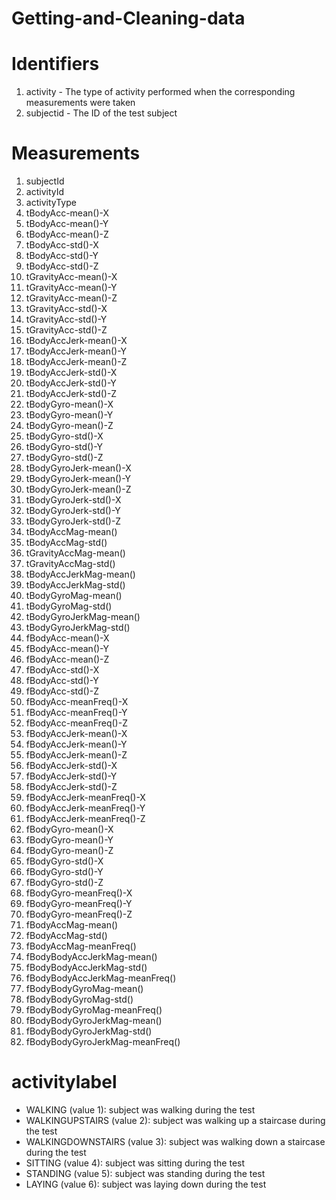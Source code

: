 # Getting-and-Cleaning-data
# Identifiers
1. activity - The type of activity performed when the corresponding measurements were taken
2. subjectid - The ID of the test subject

# Measurements
1.	subjectId
2.	activityId
3.	activityType
4.	tBodyAcc-mean()-X
5.	tBodyAcc-mean()-Y
6.	tBodyAcc-mean()-Z
7.	tBodyAcc-std()-X
8.	tBodyAcc-std()-Y
9.	tBodyAcc-std()-Z
10.	tGravityAcc-mean()-X
11.	tGravityAcc-mean()-Y
12.	tGravityAcc-mean()-Z
13.	tGravityAcc-std()-X
14.	tGravityAcc-std()-Y
15.	tGravityAcc-std()-Z
16.	tBodyAccJerk-mean()-X
17.	tBodyAccJerk-mean()-Y
18.	tBodyAccJerk-mean()-Z
19.	tBodyAccJerk-std()-X
20.	tBodyAccJerk-std()-Y
21.	tBodyAccJerk-std()-Z
22.	tBodyGyro-mean()-X
23.	tBodyGyro-mean()-Y
24.	tBodyGyro-mean()-Z
25.	tBodyGyro-std()-X
26.	tBodyGyro-std()-Y
27.	tBodyGyro-std()-Z
28.	tBodyGyroJerk-mean()-X
29.	tBodyGyroJerk-mean()-Y
30.	tBodyGyroJerk-mean()-Z
31.	tBodyGyroJerk-std()-X
32.	tBodyGyroJerk-std()-Y
33.	tBodyGyroJerk-std()-Z
34.	tBodyAccMag-mean()
35.	tBodyAccMag-std()
36.	tGravityAccMag-mean()
37.	tGravityAccMag-std()
38.	tBodyAccJerkMag-mean()
39.	tBodyAccJerkMag-std()
40.	tBodyGyroMag-mean()
41.	tBodyGyroMag-std()
42.	tBodyGyroJerkMag-mean()
43.	tBodyGyroJerkMag-std()
44.	fBodyAcc-mean()-X
45.	fBodyAcc-mean()-Y
46.	fBodyAcc-mean()-Z
47.	fBodyAcc-std()-X
48.	fBodyAcc-std()-Y
49.	fBodyAcc-std()-Z
50.	fBodyAcc-meanFreq()-X
51.	fBodyAcc-meanFreq()-Y
52.	fBodyAcc-meanFreq()-Z
53.	fBodyAccJerk-mean()-X
54.	fBodyAccJerk-mean()-Y
55.	fBodyAccJerk-mean()-Z
56.	fBodyAccJerk-std()-X
57.	fBodyAccJerk-std()-Y
58.	fBodyAccJerk-std()-Z
59.	fBodyAccJerk-meanFreq()-X
60.	fBodyAccJerk-meanFreq()-Y
61.	fBodyAccJerk-meanFreq()-Z
62.	fBodyGyro-mean()-X
63.	fBodyGyro-mean()-Y
64.	fBodyGyro-mean()-Z
65.	fBodyGyro-std()-X
66.	fBodyGyro-std()-Y
67.	fBodyGyro-std()-Z
68.	fBodyGyro-meanFreq()-X
69.	fBodyGyro-meanFreq()-Y
70.	fBodyGyro-meanFreq()-Z
71.	fBodyAccMag-mean()
72.	fBodyAccMag-std()
73.	fBodyAccMag-meanFreq()
74.	fBodyBodyAccJerkMag-mean()
75.	fBodyBodyAccJerkMag-std()
76.	fBodyBodyAccJerkMag-meanFreq()
77.	fBodyBodyGyroMag-mean()
78.	fBodyBodyGyroMag-std()
79.	fBodyBodyGyroMag-meanFreq()
80.	fBodyBodyGyroJerkMag-mean()
81.	fBodyBodyGyroJerkMag-std()
82.	fBodyBodyGyroJerkMag-meanFreq()


# activitylabel
* WALKING (value 1): subject was walking during the test
* WALKINGUPSTAIRS (value 2): subject was walking up a staircase during the test
* WALKINGDOWNSTAIRS (value 3): subject was walking down a staircase during the test
* SITTING (value 4): subject was sitting during the test
* STANDING (value 5): subject was standing during the test
* LAYING (value 6): subject was laying down during the test
